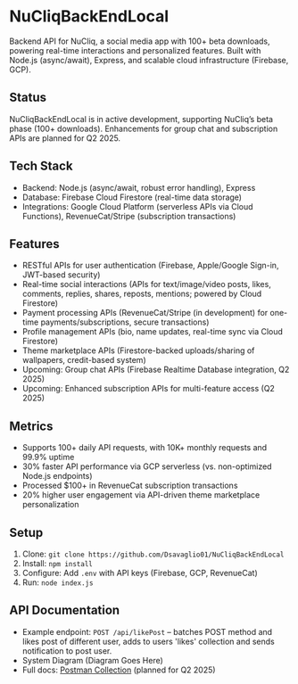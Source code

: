 # NuCliqBackEndLocal
Backend API for NuCliq, a social media app with 100+ beta downloads, powering real-time interactions and personalized features. Built with Node.js (async/await), Express, and scalable cloud infrastructure (Firebase, GCP).

## Status
NuCliqBackEndLocal is in active development, supporting NuCliq’s beta phase (100+ downloads). Enhancements for group chat and subscription APIs are planned for Q2 2025.

## Tech Stack
- Backend: Node.js (async/await, robust error handling), Express
- Database: Firebase Cloud Firestore (real-time data storage)
- Integrations: Google Cloud Platform (serverless APIs via Cloud Functions), RevenueCat/Stripe (subscription transactions)

## Features
- RESTful APIs for user authentication (Firebase, Apple/Google Sign-in, JWT-based security)
- Real-time social interactions (APIs for text/image/video posts, likes, comments, replies, shares, reposts, mentions; powered by Cloud Firestore)
- Payment processing APIs (RevenueCat/Stripe (in development) for one-time payments/subscriptions, secure transactions)
- Profile management APIs (bio, name updates, real-time sync via Cloud Firestore)
- Theme marketplace APIs (Firestore-backed uploads/sharing of wallpapers, credit-based system)
- Upcoming: Group chat APIs (Firebase Realtime Database integration, Q2 2025)
- Upcoming: Enhanced subscription APIs for multi-feature access (Q2 2025)

## Metrics
- Supports 100+ daily API requests, with 10K+ monthly requests and 99.9% uptime
- 30% faster API performance via GCP serverless (vs. non-optimized Node.js endpoints)
- Processed $100+ in RevenueCat subscription transactions
- 20% higher user engagement via API-driven theme marketplace personalization

## Setup
1. Clone: `git clone https://github.com/Dsavaglio01/NuCliqBackEndLocal`
2. Install: `npm install`
3. Configure: Add `.env` with API keys (Firebase, GCP, RevenueCat)
4. Run: `node index.js`

## API Documentation
- Example endpoint: `POST /api/likePost` – batches POST method and likes post of different user, adds to users 'likes' collection and sends notification to post user.
- System Diagram (Diagram Goes Here)
- Full docs: [Postman Collection](https://www.postman.com/example-collection) (planned for Q2 2025)
